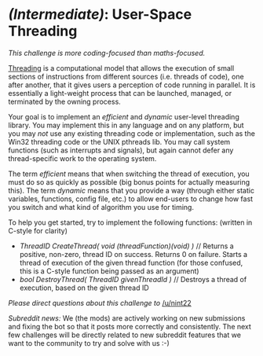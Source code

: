 

# _(Intermediate)_: User-Space Threading

_This challenge is more coding-focused than maths-focused._

[Threading](http://en.wikipedia.org/wiki/Thread_(computing)) is a computational model that allows the execution of small sections of instructions from different sources (i.e. threads of code), one after another, that it gives users a perception of code running in parallel. It is essentially a light-weight process that can be launched, managed, or terminated by the owning process.

Your goal is to implement an _efficient_ and _dynamic_ user-level threading library. You may implement this in any language and on any platform, but you may _not_ use any existing threading code or implementation, such as the Win32 threading code or the UNIX pthreads lib. You may call system functions (such as interrupts and signals), but again cannot defer any thread-specific work to the operating system.

The term _efficient_ means that when switching the thread of execution, you must do so as quickly as possible (big bonus points for actually measuring this). The term _dynamic_ means that you provide a way (through either static variables, functions, config file, etc.) to allow end-users to change how fast you switch and what kind of algorithm you use for timing.

To help you get started, try to implement the following functions: (written in C-style for clarity)

- _ThreadID CreateThread( void (threadFunction)(void) )_ // Returns a positive, non-zero, thread ID on success. Returns 0 on failure. Starts a thread of execution of the given thread function (for those confused, this is a C-style function being passed as an argument)
- _bool DestroyThread( ThreadID givenThreadId )_ // Destroys a thread of execution, based on the given thread ID

_Please direct questions about this challenge to_ [/u/nint22](/u/nint22)

_Subreddit news:_ We (the mods) are actively working on new submissions and fixing the bot so that it posts more correctly and consistently. The next few challenges will be directly related to new subreddit features that we want to the community to try and solve with us :-)

